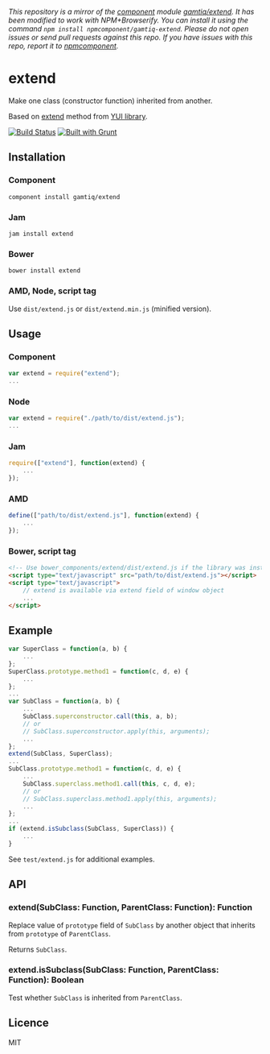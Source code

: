 *This repository is a mirror of the [component](http://component.io) module [gamtiq/extend](http://github.com/gamtiq/extend). It has been modified to work with NPM+Browserify. You can install it using the command `npm install npmcomponent/gamtiq-extend`. Please do not open issues or send pull requests against this repo. If you have issues with this repo, report it to [npmcomponent](https://github.com/airportyh/npmcomponent).*
# extend

Make one class (constructor function) inherited from another.

Based on [extend](http://yuilibrary.com/yui/docs/api/classes/YUI.html#method_extend) method from [YUI library](http://yuilibrary.com).

[![Build Status](https://travis-ci.org/gamtiq/extend.png)](https://travis-ci.org/gamtiq/extend)
[![Built with Grunt](https://cdn.gruntjs.com/builtwith.png)](http://gruntjs.com/)

## Installation

### Component

    component install gamtiq/extend

### Jam

    jam install extend

### Bower

    bower install extend

### AMD, Node, script tag

Use `dist/extend.js` or `dist/extend.min.js` (minified version).

## Usage

### Component

```js
var extend = require("extend");
...
```

### Node

```js
var extend = require("./path/to/dist/extend.js");
...
```

### Jam

```js
require(["extend"], function(extend) {
    ...
});
```

### AMD

```js
define(["path/to/dist/extend.js"], function(extend) {
    ...
});
```

### Bower, script tag

```html
<!-- Use bower_components/extend/dist/extend.js if the library was installed via Bower -->
<script type="text/javascript" src="path/to/dist/extend.js"></script>
<script type="text/javascript">
    // extend is available via extend field of window object
    ...
</script>
```

## Example

```js
var SuperClass = function(a, b) {
    ...
};
SuperClass.prototype.method1 = function(c, d, e) {
    ...
};
...
var SubClass = function(a, b) {
    ...
    SubClass.superconstructor.call(this, a, b);
    // or
    // SubClass.superconstructor.apply(this, arguments);
    ...
};
extend(SubClass, SuperClass);
...
SubClass.prototype.method1 = function(c, d, e) {
    ...
    SubClass.superclass.method1.call(this, c, d, e);
    // or
    // SubClass.superclass.method1.apply(this, arguments);
    ...
};
...
if (extend.isSubclass(SubClass, SuperClass)) {
    ...
}
```

See `test/extend.js` for additional examples.

## API

### extend(SubClass: Function, ParentClass: Function): Function

Replace value of `prototype` field of `SubClass` by another object that inherits from `prototype` of `ParentClass`.

Returns `SubClass`.

### extend.isSubclass(SubClass: Function, ParentClass: Function): Boolean

Test whether `SubClass` is inherited from `ParentClass`.

## Licence

MIT
